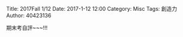 Title: 2017Fall 1/12
Date: 2017-1-12 12:00
Category: Misc
Tags: 創造力
Author: 40423136



<!-- PELICAN_END_SUMMARY -->

 期末考自評~~~!!!